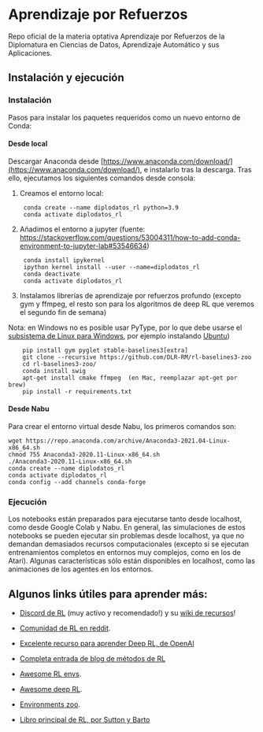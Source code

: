 # Aprendizaje por Refuerzos

Repo oficial de la materia optativa Aprendizaje por Refuerzos de la Diplomatura en Ciencias de Datos, Aprendizaje 
Automático y sus Aplicaciones.

## Instalación y ejecución

### Instalación

Pasos para instalar los paquetes requeridos como un nuevo entorno de Conda:

#### Desde local

Descargar Anaconda desde [https://www.anaconda.com/download/](https://www.anaconda.com/download/), e instalarlo tras la descarga. Tras ello, ejecutamos los siguientes comandos desde consola:

1. Creamos el entorno local:

        conda create --name diplodatos_rl python=3.9
        conda activate diplodatos_rl
    
1. Añadimos el entorno a jupyter (fuente: https://stackoverflow.com/questions/53004311/how-to-add-conda-environment-to-jupyter-lab#53546634)
    
        conda install ipykernel
        ipython kernel install --user --name=diplodatos_rl
        conda deactivate
        conda activate diplodatos_rl

1. Instalamos librerías de aprendizaje por refuerzos profundo (excepto gym y ffmpeg, el resto son para los algoritmos de deep RL que veremos el segundo fin de semana)

Nota: en Windows no es posible usar PyType, por lo que debe usarse el [subsistema de Linux para Windows](https://docs.microsoft.com/en-us/windows/wsl/faq), por ejemplo instalando [Ubuntu](https://www.microsoft.com/en-us/p/ubuntu/9nblggh4msv6))

        pip install gym pyglet stable-baselines3[extra]  
        git clone --recursive https://github.com/DLR-RM/rl-baselines3-zoo
        cd rl-baselines3-zoo/
        conda install swig
        apt-get install cmake ffmpeg  (en Mac, reemplazar apt-get por brew)
        pip install -r requirements.txt


#### Desde Nabu

Para crear el entorno virtual desde Nabu, los primeros comandos son:

    wget https://repo.anaconda.com/archive/Anaconda3-2021.04-Linux-x86_64.sh
    chmod 755 Anaconda3-2020.11-Linux-x86_64.sh
    ./Anaconda3-2020.11-Linux-x86_64.sh
    conda create --name diplodatos_rl
    conda activate diplodatos_rl
    conda config --add channels conda-forge



### Ejecución

Los notebooks están preparados para ejecutarse tanto desde localhost, como desde Google Colab y Nabu.
En general, las simulaciones de estos notebooks se pueden ejecutar sin problemas desde localhost, ya que no demandan demasiados recursos computacionales (excepto si se ejecutan entrenamientos completos en entornos muy complejos, como en los de Atari).
Algunas características sólo están disponibles en localhost, como las animaciones de los agentes en los entornos.


## Algunos links útiles para aprender más:

* [Discord de RL](https://discord.gg/xhfNqQv) (muy activo y recomendado!) y su [wiki de recursos](https://github.com/andyljones/reinforcement-learning-discord-wiki/wiki)!

* [Comunidad de RL en reddit](https://old.reddit.com/r/reinforcementlearning).

* [Excelente recurso para aprender Deep RL, de OpenAI](https://spinningup.openai.com/en/latest/spinningup/spinningup.html)

* [Completa entrada de blog de métodos de RL](https://lilianweng.github.io/lil-log/2018/02/19/a-long-peek-into-reinforcement-learning.html)

* [Awesome RL envs](https://github.com/clvrai/awesome-rl-envs).

* [Awesome deep RL](https://github.com/kengz/awesome-deep-rl).

* [Environments zoo](https://github.com/tshrjn/env-zoo).

* [Libro principal de RL, por Sutton y Barto](https://drive.google.com/file/d/1opPSz5AZ_kVa1uWOdOiveNiBFiEOHjkG/view)




